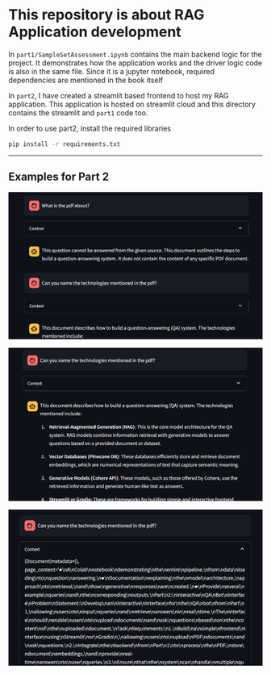 # This repository is about RAG Application development

In `part1/SampleSetAssessment.ipynb` contains the main backend logic for the project. 
It demonstrates how the application works and the driver logic code is also in the same file. Since it is a jupyter notebook, required dependencies are mentioned in the book itself

In `part2`, I have created a streamlit based frontend to host my RAG application. This application is hosted on streamlit cloud and this directory contains the streamlit and `part1` code too.

In order to use part2, install the required libraries

```bash
pip install -r requirements.txt
```
---
## Examples for Part 2

![Part 2 Example 1](assests/image.png)

![Part 2 Example 2](assests/image-1.png)

![Part 2 Example 3](assests/image-2.png)